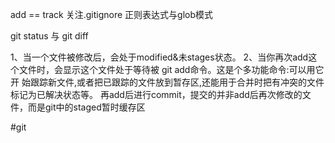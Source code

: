 add == track
关注.gitignore
正则表达式与glob模式

git status 与 git diff

1、当一个文件被修改后，会处于modified&未stages状态。
2、当你再次add这个文件时，会显示这个文件处于等待被
git add命令。这是个多功能命令:可以用它开 始跟踪新文件,或者把已跟踪的文件放到暂存区,还能用于合并时把有冲突的文件标记为已解决状态等。
再add后进行commit，提交的并非add后再次修改的文件，而是git中的staged暂时缓存区

#git
